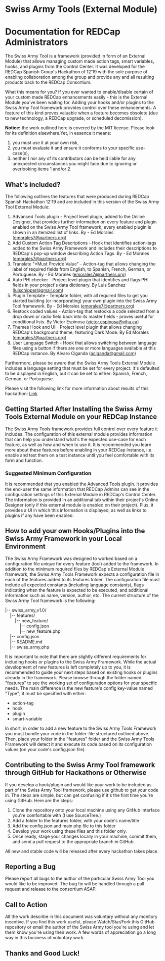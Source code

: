 # Swiss Army Tools (External Module)

# Documentation for REDCap Administrators
The Swiss Army Tool is a framework (provided in form of an External Module) that allows managing custom made action tags, smart variables,
hooks, and plugins from the Control Center. It was developed for the REDCap Spanish Group's Hackathon of 12'19 with the sole purpose of enabling collaboration among the group
and provide any and all resulting products back to the REDCap Consortium.

What this means for you? If you ever wanted to enable/disable certain of your custom made REDCap enhancements easily - this is the External Module
you've been waiting for. Adding your hooks and/or plugins to the Swiss Army Tool framework provides control over these enhancements. A feature of this kind
proves valuable when a feature becomes obsolete (due to new technology, a REDCap upgrade, or scheduled decomission).

<b>Notice:</b> the work outlined here is covered by the MIT license. Please look for its definition elsewhere.Yet, in essence it means:
1) you must use it at your own risk, 
2) you must evaluate it and ensure it conforms to your specific use-case(s), 
3) neither I nor any of its contributors can be held liable for any unexpected circumstances you might face due to ignoring or overlooking items 1 and/or 2.

## What's included?
The following outlines the features that were produced during REDCap Spanish Hackathon 12'19 and are included in this version of the Swiss Army Tool External Module:
1. Advanced Tools plugin - Project level plugin, added to the Online Designer, that provides further information on every feature and plugin enabled on the Swiss Army Tool framework; every enabled plugin is shown in an itemized list of links. By - Ed Morales (emorales7@partners.org)
2. Add Custom Action Tag Descriptions - Hook that identifies action-tags added to the Swiss Army Framework and includes their descriptions to REDCap's pop-up window describing Action Tags. By - Ed Morales (emorales7@partners.org)
3. Translate "*Must Provide Value" - Action-tag that allows changing the label of required fields from English, to Spanish, French, German, or Portuguese. By - Ed Morales (emorales7@partners.org)
4. Auto PHI checker - Project level plugin that identifies and flags PHI fields in your project's data dictionary. By Luis Sanchez (luischipper@gmail.com)
5. Plugin Template - Template folder, with all required files to get you started building (or incorporating) your own plugin into the Swiss Army Tool framework. By - Ed Morales (emorales7@partners.org)
6. Restock coded values - Action-tag that restocks a code selected from a drop down or radio field back into its master fields - proves useful for conditional lists. By Victor Espinosa (victor.espinosa@viha.ca)
7. Themes Hook and UI - Project level plugin that allows changing REDCap's background theme; featuring Dark Mode. By Ed Morales (emorales7@partners.org)
8. User Language Switch - Hook that allows switching between language files using a button if there are one or more languages available at this REDCap instance. By Alvaro Ciganda (aciganda@gmail.com)

Furthermore, please be aware that the Swiss Army Tools External Module includes a language setting that must be set for every project. It's defaulted to be displayed in English, but it can be set to either:
Spanish, French, German, or Portuguese. 

Please visit the following link for more information about results of this hackathon:
[Link](https://community.projectredcap.org/articles/75452/redcap-spanish-group-project-draft.html)

## Getting Started After Installing the Swiss Army Tools External Module on your REDCap Instance
The Swiss Army Tools framework provides full control over every feature it includes. 
The configuration of this external module provides information that can help you understand what's the expected use-case for each feature, as well as how and when to use it. 
It is recommended you learn more about these features before enabling in your REDCap Instance, i.e. enable and test them on a test instance until you feel comfortable with its form and function.

### Suggested Minimum Configuration
It is recommended that you enabled the Advanced Tools plugin. It provides the end-user the same information that REDCap Admins can see in the configuration settings of this External Module in REDCap's Control Center. 
The information is provided in an additional tab within their project's Online Designer (only if this external module is enabled on their project).
Plus, it provides a UI in which this information is displayed, as well as links to plugins if any have been enabled.

## How to add your own Hooks/Plugins into the Swiss Army Framework in your Local Environment
The Swiss Army Framework was designed to worked based on a configuration file unique for every feature (tool) added to the framework.
In addition to the minimum required files by REDCap's External Module framework, the Swiss Army Tools Framework expects a configuration file in each of the features 
added to its features folder. The configuration file must include all expected constants (including language constants), flags indicating when the feature is expected to be executed, and 
additional information such as name, version, author, etc. The current structure of the Swiss Army Tool framework is the following:

|-- swiss_army_v1.0/<br>
&nbsp;&nbsp;&nbsp;&nbsp;|-- features/<br>
&nbsp;&nbsp;&nbsp;&nbsp;&nbsp;&nbsp;&nbsp;&nbsp;|-- new_feature/<br>
&nbsp;&nbsp;&nbsp;&nbsp;&nbsp;&nbsp;&nbsp;&nbsp;&nbsp;&nbsp;&nbsp;&nbsp;|-- config.json <br>
&nbsp;&nbsp;&nbsp;&nbsp;&nbsp;&nbsp;&nbsp;&nbsp;&nbsp;&nbsp;&nbsp;&nbsp;|-- new_feature.php <br>
&nbsp;&nbsp;&nbsp;&nbsp;|-- config.json<br>
&nbsp;&nbsp;&nbsp;&nbsp;|-- README.md<br>
&nbsp;&nbsp;&nbsp;&nbsp;|-- swiss_army.php<br> 

It is important to note that there are slightly different requirements for including hooks or plugins to the Swiss Army Framework.
While the actual development of new features is left completely up to you, it is recommended to guide your next steps based on existing hooks or plugins already in the framework.
Please browse through the folder named "features" to see the working set of configuration options for your specific needs.
The main difference is the new feature's config key-value named "Type"; it must be specified with either:
* action-tag
* hook
* plugin
* smart-variable

In short, in order to add a new feature to the Swiss Army Tools Framework you must bundle your code in the folder-file structured outlined above.
Then, place your folder in the "features" folder and the Swiss Army Tools Framework will detect it and execute its code based on its configuration values (on your code's config.json file). 

## Contributing to the Swiss Army Tool framework through GitHub for Hackathons or Otherwise
If you develop a hook/plugin and would like your work to be included as part of the Swiss Army Tool framework, please use github to get your code in.
The steps are simple, but can get confusing if it's the first time you're using GitHub. Here are the steps:
1. Clone the repository onto your local machine using any GitHub interface you're comfortable with (I use SourceTree.)
2. Add a folder to the features folder, with your code's name/title
3. Add the config.json and main php file to this folder
4. Develop your work using these files and this folder only.
5. Once ready, stage your changes locally in your machine, commit them, and send a pull request to the appropriate branch in GitHub.

All new and stable code will be released after every hackathon takes place.

## Reporting a Bug
Please report all bugs to the author of the particular Swiss Army Tool you would like to be improved. The bug fix will be handled through a pull request and release to the consortium ASAP.

## Call to Action
All the work describe in this document was voluntary without any monitory incentive. If you find this work useful, please Watch/Star/Fork this GitHub repository or email the author of the 
Swiss Army tool you're using and let them know you're using their work. A few words of appreciation go a long way in this business of voluntary work. 

## Thanks and Good Luck!